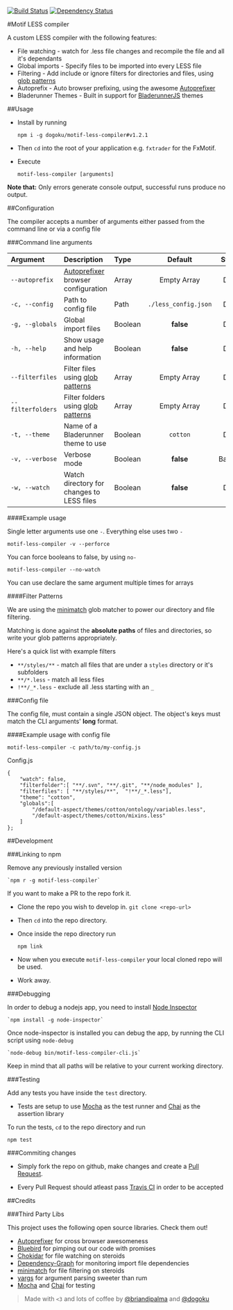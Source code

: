 [![Build Status](https://travis-ci.org/dogoku/motif-less-compiler.png)](https://travis-ci.org/dogoku/motif-less-compiler)
[![Dependency Status](https://david-dm.org/dogoku/motif-less-compiler.svg)](https://david-dm.org/dogoku/motif-less-compiler)


#Motif LESS compiler

A custom LESS compiler with the following features:
- File watching - watch for .less file changes and recompile the file and all it's dependants
- Global imports - Specify files to be imported into every LESS file
- Filtering - Add include or ignore filters for directories and files, using [glob patterns][gp]
- Autoprefix - Auto browser prefixing, using the awesome [Autoprefixer][ai]
- Bladerunner Themes - Built in support for [BladerunnerJS][BRJS] themes

##Usage

- Install by running

	`npm i -g dogoku/motif-less-compiler#v1.2.1`

- Then `cd` into the root of your application e.g. `fxtrader` for the FxMotif.

- Execute

	`motif-less-compiler [arguments]`

**Note that:**
Only errors generate console output, successful runs produce no output.

##Configuration

The compiler accepts a number of arguments either passed from the command line or via a config file

###Command line arguments

| Argument         | Description                               | Type    | Default              | Status  |
|:-----------------|:------------------------------------------|:--------|:--------------------:|:-------:|
|`--autoprefix`    | [Autoprefixer][ai] browser configuration  | Array   | Empty Array          | Done    |
|`-c, --config`    | Path to config file                       | Path    | `./less_config.json` | Done    |
|`-g, --globals`   | Global import files                       | Boolean | **false**            | Done    |
|`-h, --help`      | Show usage and help information           | Boolean | **false**            | Done    |
|`--filterfiles`   | Filter files using [glob patterns][gp]    | Array   | Empty Array          | Done    |
|`--filterfolders` | Filter folders using [glob patterns][gp]  | Array   | Empty Array          | Done    |
|`-t, --theme`     | Name of a Bladerunner theme to use        | Boolean | `cotton`             | Done    |
|`-v, --verbose`   | Verbose mode                              | Boolean | **false**            | Backlog |
|`-w, --watch`     | Watch directory for changes to LESS files | Boolean | **false**            | Done    |

####Example usage

Single letter arguments use one `-`. Everything else uses two `-`

	motif-less-compiler -v --perforce

You can force booleans to false, by using `no-`

	motif-less-compiler --no-watch

You can use declare the same argument multiple times for arrays

####Filter Patterns

We are using the [minimatch][mn] glob matcher to power our directory and file filtering.

Matching is done against the **absolute paths** of files and directories,
so write your glob patterns appropriately.

Here's a quick list with example filters

 - `**/styles/**` - match all files that are under a `styles` directory or it's subfolders
 - `**/*.less` - match all less files
 -  `!**/_*.less` - exclude all .less starting with an `_`

###Config file

The config file, must contain a single JSON object.
The object's keys must match the CLI arguments' **long** format.


####Example usage with config file

	motif-less-compiler -c path/to/my-config.js

Config.js

	{
		"watch": false,
		"filterfolder":[ "**/.svn", "**/.git", "**/node_modules" ],
		"filterfiles": [ "**/styles/**",  "!**/_*.less"],
		"theme": "cotton",
		"globals":[
			"/default-aspect/themes/cotton/ontology/variables.less",
			"/default-aspect/themes/cotton/mixins.less"
		]
	};

##Development

###Linking to npm

Remove any previously installed version

	`npm r -g motif-less-compiler`

If you want to make a PR to the repo fork it.

- Clone the repo you wish to develop in.
	`git clone <repo-url>`

- Then `cd` into the repo directory.

- Once inside the repo directory run

	`npm link`

- Now when you execute `motif-less-compiler` your local cloned repo will be used.

- Work away.

###Debugging

In order to debug a nodejs app, you need to install [Node Inspector][inspector]

	`npm install -g node-inspector`

Once node-inspector is installed you can debug the app, by running the CLI script using `node-debug`

	`node-debug bin/motif-less-compiler-cli.js`

Keep in mind that all paths will be relative to your current working directory.

###Testing

 Add any tests you have inside the `test` directory.
- Tests are setup to use [Mocha][mocha] as the test runner and [Chai][chai] as the assertion library

To run the tests, `cd` to the repo directory and run

	npm test

###Commiting changes

- Simply fork the repo on github, make changes and create a [Pull Request][pr].

- Every Pull Request should atleast pass [Travis CI][travis] in order to be accepted


##Credits

###Third Party Libs

This project uses the following open source libraries. Check them out!

- [Autoprefixer][ai] for cross browser awesomeness
- [Bluebird][bb] for pimping out our code with promises
- [Chokidar][chok] for file watching on steroids
- [Dependency-Graph][dg] for monitoring import file dependencies
- [minimatch][mn] for file filtering on steroids
- [yargs][yaar] for argument parsing sweeter than rum
- [Mocha][mocha] and [Chai][chai] for testing

> Made with `<3` and lots of coffee by [@briandipalma][brian] and [@dogoku][dogoku]


<!--- Link References -->
[ai]: https://github.com/ai/autoprefixer
[bb]: https://github.com/petkaantonov/bluebird
[brian]: https://github.com/briandpalma
[BRJS]: https://github.com/BladeRunnerJS/brjs
[chai]: http://chaijs.com/
[chok]: https://github.com/paulmillr/chokidar
[dg]: https://github.com/jriecken/dependency-graph
[dogoku]: https://github.com/dogoku
[inspector]: https://github.com/node-inspector/node-inspector
[gp]: #filter-patterns
[mn]: https://github.com/isaacs/minimatch
[mocha]: http://visionmedia.github.io/mocha/
[pr]: http://code.tutsplus.com/articles/team-collaboration-with-github--net-29876
[travis]: https://travis-ci.org/
[yaar]: https://github.com/chevex/yargs